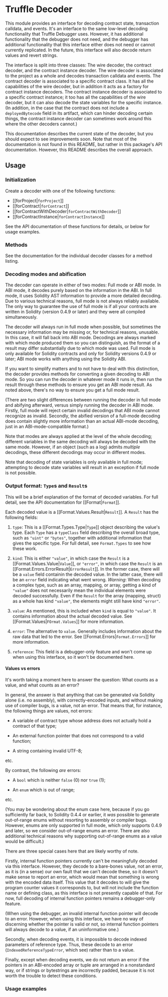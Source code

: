 # Truffle Decoder

This module provides an interface for decoding contract state, transaction
calldata, and events.  It's an interface to the same low-level decoding
functionality that Truffle Debugger uses.  However, it has additional
functionality that the debugger does not need, and the debugger has additional
functionality that this interface either does not need or cannot currently
replicated.  In the future, this interface will also decode return values and
revert strings.

The interface is split into three classes: The wire decoder, the contract
decoder, and the contract instance decoder.  The wire decoder is associated to
the project as a whole and decodes transaction calldata and events.  The
contract decoder is associated to a specific contract class.  It has all the
capabilities of the wire decoder, but in addition it acts as a factory for
contract instance decoders.  The contract instance decoder is associated to a
specific contract instance; it too has all the capabilities of the wire decoder,
but it can also decode the state variables for the specific instance.  (In
addition, in the case that the contract does not include a `deployedBytecode`
field in its artifact, which can hinder decoding certain things, the contract
instance decoder can sometimes work around this where the other decoders
cannot.)

This documentation describes the current state of the decoder, but you should
expect to see improvements soon.  Note that most of the documentation is not
found in this README, but rather in this package's API documentation.  However,
this README describes the overall approach.

## Usage

### Initialization

Create a decoder with one of the following functions:
* [[forProject|`forProject`]]
* [[forContract|`forContract`]]
* [[forContractWithDecoder|`forContractWithDecoder`]]
* [[forContractInstance|`forContractInstance`]]

See the API documentation of these functions for details, or below for usage
examples.

### Methods

See the documentation for the individual decoder classes for a method listing.

### Decoding modes and abification

The decoder can operate in either of two modes: Full mode or ABI mode.  In ABI
mode, it decodes purely based on the information in the ABI.  In full mode, it
uses Solidity AST information to provide a more detailed decoding.  Due to
various technical reasons, full mode is not always reliably available.  The only
way to guarantee the use of full mode is if all your contracts are written in
Solidity (version 0.4.9 or later) and they were all compiled simultaneously.

The decoder will always run in full mode when possible, but sometimes the
necessary information may be missing or, for technical reasons, unusable.  In
this case, it will fall back into ABI mode.  Decodings are always marked with
which mode produced them so you can distinguish, as the format of a result may
differ substantially due to which mode was used.  Full mode is only available
for Solidity contracts and only for Solidity versions 0.4.9 or later; ABI mode
works with anything using the Solidity ABI.

If you want to simplify matters and to not have to deal with this distinction,
the decoder provides methods for converting a given decoding to ABI mode.  So
you can run the decoder in whatever mode it runs in, then run the result through
these methods to ensure you get an ABI mode result.  As noted above, there's
no way to ensure you get a full mode result.

(There are two slight differences between running the decoder in full mode and
abifying afterward, versus simply running the decoder in ABI mode.  Firstly,
full mode will reject certain invalid decodings that ABI mode cannot recognize
as invalid.  Secondly, the abified version of a full-mode decoding does contain
slightly more information than an actual ABI-mode decoding, just in an
ABI-mode-compatible format.)

Note that modes are always applied at the level of the whole decoding; different
variables in the same decoding will always be decoded with the same mode.
However, if an object (such as a log) admits *multiple* decodings, these
different decodings may occur in different modes.

Note that decoding of state variables is only available in full mode; attempting
to decode state variables will result in an exception if full mode is not
possible.

### Output format: `Type`s and `Result`s

This will be a brief explanation of the format of decoded variables.  For full
detail, see the API documentation for [[Format|`Format`]].

Each decoded value is a [[Format.Values.Result|`Result`]].  A `Result` has the
following fields:

1. `type`: This is a [[Format.Types.Type|`Type`]] object describing the value's
type.  Each `Type` has a `typeClass` field describing the overall broad type,
such as `"uint"` or `"bytes"`, together with additional information that gives
the specific type.  For full detail, see `Format.Types` to see how these work.

2. `kind`: This is either `"value"`, in which case the `Result` is a
[[Format.Values.Value|`Value`]], or `"error"`, in which case the `Result` is an
[[Format.Errors.ErrorResult|`ErrorResult`]].  In the former case, there will be
a `value` field containin the decoded value.  In the latter case, there will be
an `error` field indicating what went wrong.  *Warning*: When decoding a
complex type, such as an array, mapping, or array, getting a kind of `"value"`
does not necessarily mean the individual elements were decoded successfully.
Even if the `Result` for the array (mapping, struct) as a whole has kind
`"value"`, the elements might still have kind `"error"`.

3. `value`: As mentioned, this is included when `kind` is equal to `"value"`.
It contains information about the actual decoded value.  See
[[Format.Values|`FOrmat.Values`]] for more information.

4. `error`: The alternative to `value`.  Generally includes information about
the raw data that led to the error.  See [[Format.Errors|`Format.Errors`]] for
more information.

5. `reference`: This field is a debugger-only feature and won't come up when
using this interface, so it won't be documented here.

#### Values vs errors
 
It's worth taking a moment here to answer the question: What counts as a value,
and what counts as an error?

In general, the answer is that anything that can be generated via Solidity
alone (i.e. no assembly), with correctly-encoded inputs, and without making use
of compiler bugs, is a value, not an error.  That means that, for instance, the
following things are values, not errors:

* A variable of contract type whose address does not actually hold a contract
of that type;

* An external function pointer that does not correspond to a valid function;

* A string containing invalid UTF-8;

etc.

By contrast, the following *are* errors:

* A `bool` which is neither `false` (0) nor `true` (1);

* An `enum` which is out of range;

etc.

(You may be wondering about the enum case here, because if you go sufficiently
far back, to Solidity 0.4.4 or earlier, it *was* possible to generate
out-of-range enums without resorting to assembly or compiler bugs.  However,
enums are only supported in full mode, which only supports 0.4.9 and later, so
we consider out-of-range enums an error.  There are also additional technical
reasons why supporting out-of-range enums as a value would be difficult.)

There are three special cases here that are likely worthy of note.

Firstly, internal function pointers currently can't be meaningfully decoded via
this interface.  However, they decode to a bare-bones value, not an error, as it
is (in a sense) our own fault that we can't decode these, so it doesn't make
sense to report an error, which would mean that something is wrong with the
encoded data itself.  This value that it decodes to will give the program
counter values it corresponds to, but will not include the function name or
defining class, as this interface is not presently capable of that.  For now,
full decoding of internal function pointers remains a debugger-only feature.

(When using the debugger, an invalid internal function pointer will decode to an
error.  However, when using this interface, we have no way of discerning whether
the pointer is valid or not, so internal function pointers will always decode to
a value, if an uninformative one.)

Secondly, when decoding events, it is impossible to decode indexed parameters
of reference type.  Thus, these decode to an error
(`IndexedReferenceTypeError`, which see) rather than to a value.

Finally, except when decoding events, we do not return an error if the pointers
in an ABI-encoded array or tuple are arranged in a nonstandard way, or if
strings or bytestrings are incorrectly padded, because it is not worth the
trouble to detect these conditions.

### Usage examples


